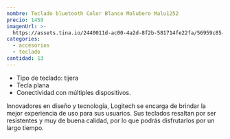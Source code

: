```yaml
---
nombre: Teclado bluetooth Color Blanco Malubero Malu1252
precio: 1459
imagenUrl: >-
  https://assets.tina.io/2440011d-ac00-4a2d-8f2b-581714fe22fa/56959c85-2020-480b-803c-6cafc798efbe.3f001aeb635ecf4fa5078206c0f6606d.png
categories:
  - accesorios
  - teclado
cantidad: 13
---
```


* Tipo de teclado: tijera
* Tecla plana
* Conectividad con múltiples dispositivos.

Innovadores en diseño y tecnología, Logitech se encarga de brindar la mejor experiencia de uso para sus usuarios. Sus teclados resaltan por ser resistentes y muy de buena calidad, por lo que podrás disfrutarlos por un largo tiempo.
